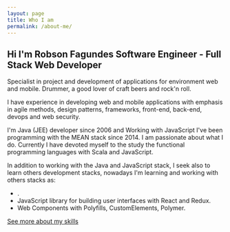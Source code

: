 ```yaml
---
layout: page
title: Who I am
permalink: /about-me/
---
```


Hi I'm Robson Fagundes Software Engineer - Full Stack Web Developer
---------------

Specialist in project and development of applications for environment web and mobile. Drummer, a good lover of craft beers and rock'n roll.

I have experience in developing web and mobile applications with emphasis in agile methods, design patterns, frameworks, front-end, back-end, devops and web security.  

I'm Java (JEE) developer since 2006 and Working with JavaScript I've been programming with the MEAN stack since 2014.
I am passionate about what I do. Currently I have devoted myself to the study the functional programming languages with Scala and JavaScript.  

In addition to working with the Java and JavaScript stack, I seek also to learn others development stacks, nowadays I'm learning and working with others stacks as:

 -   .
 -   JavaScript library for building user interfaces with React and Redux.
 -   Web Components with Polyfills, CustomElements, Polymer.


[See more about my skills](https://br.linkedin.com/in/robson-adão-fagundes-7b7a2216)  


